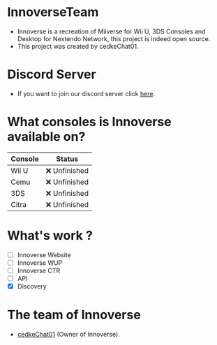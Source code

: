 # InnoverseTeam
- Innoverse is a recreation of Miiverse for Wii U, 3DS Consoles and Desktop for Nextendo Network, this project is indeed open source.
- This project was created by cedkeChat01.

# Discord Server
- If you want to join our discord server click [here](https://dsc.gg/innoverseclub).

# What consoles is Innoverse available on?
| Console        | Status           |
| -------------- | ---------------- |
| Wii U          | ❌ Unfinished    |
| Cemu           | ❌ Unfinished    |
| 3DS            | ❌ Unfinished    |
| Citra          | ❌ Unfinished    |

# What's work ?
- [ ] Innoverse Website
- [ ] Innoverse WUP
- [ ] Innoverse CTR
- [ ] API
- [x] Discovery

# The team of Innoverse
- [cedkeChat01](https://github.com/00cedke) (Owner of Innoverse).
